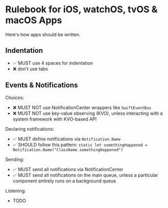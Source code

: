 # Rulebook for iOS, watchOS, tvOS & macOS Apps

Here's how apps should be written.


## Indentation

* ✅ MUST use 4 spaces for indentation
* ❌ don't use tabs


## Events & Notifications

Choices:

* ❌ MUST NOT use NotificationCenter wrappers like `SwiftEventBus`
* ❌ MUST NOT use key-value observing (KVO), unless interacting with a system framework with KVO-based API

Declaring notifications:

* ✅ MUST define notifications via `Notification.Name`
* ✅ SHOULD follow this pattern: `static let somethingHappened = Notification.Name("ClassName.somethingHappened")`

Sending:

* ✅ MUST send all notifications via NotificationCenter
* ✅ MUST send all notifications on the main queue, unless a particular component entirely runs on a background queue

Listening:

* TODO
